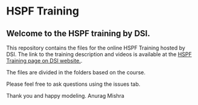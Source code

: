 # HSPF Training

## Welcome to the HSPF training by DSI. 

This repository contains the files for the online HSPF Training hosted by DSI. The link to the training description and videos is available at the [HSPF Training page on DSI website.](https://www.ds-intl.biz/consulting-services/water-resources/hspf-training). 

The files are divided in the folders based on the course.

Please feel free to ask questions using the issues tab.

Thank you and happy modeling.
Anurag Mishra
